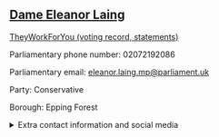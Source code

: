 ## <a href="https://members.parliament.uk/member/36/contact">Dame Eleanor Laing</a>

<a href="https://www.theyworkforyou.com/mp/10348/eleanor_laing/epping_forest">TheyWorkForYou (voting record, statements)</a> 

Parliamentary phone number: 02072192086 

Parliamentary email: eleanor.laing.mp@parliament.uk 

Party: Conservative 

Borough: Epping Forest 

<details><summary>Extra contact information and social media</summary> 
<li>Website: http://www.eleanorlaing.com</li>
<li>Twitter: https://twitter.com/eleanor4epping</li>
<li>Constituency office phone number: 02085086608</li>
<li>Constituency office email: eleanor.laing.mp@parliament.uk</li>
<li>Facebook:</li>
<li>Instagram:</li>
<li>Youtube:</li>
<li>Linkedin:</li>
<li>Government department phone number:</li>
<li>Government department email:</li>
<li>Threads:</li>
<li>Party office phone number:</li>
<li>Party office email:</li>
<li>Tiktok:</li>
</details>